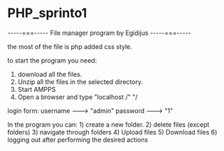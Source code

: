 # PHP_sprinto1

-----===----- File manager program by Egidijus -----===-----

the most of the file is php added css style.

to start the program you need:
1) download all the files. 
2) Unzip all the files in the selected directory. 
3) Start AMPPS
4) Open a browser and type "localhost /" <selected folder> "/

login form:
username ---> "admin"
password ---> "1"

In the program you can: 1) create a new folder.
2) delete files (except folders)
3) navigate through folders
4) Upload files
5) Download files
6) logging out after performing the desired actions
